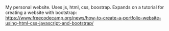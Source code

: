 My personal website.
Uses js, html, css, boostrap.
Expands on a tutorial for creating a website with bootstrap:
https://www.freecodecamp.org/news/how-to-create-a-portfolio-website-using-html-css-javascript-and-bootstrap/